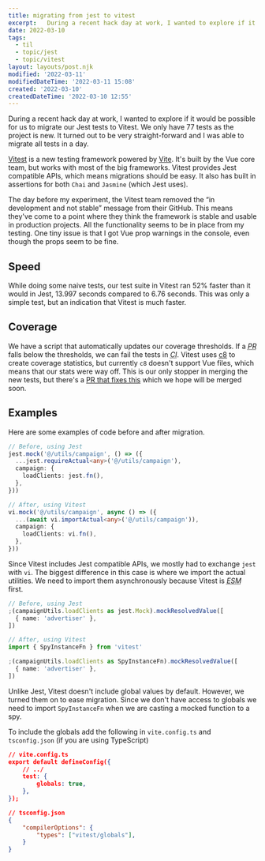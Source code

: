 ```yaml
---
title: migrating from jest to vitest
excerpt:   During a recent hack day at work, I wanted to explore if it would be possible for us to migrate our Jest tests to Vitest. We only have 77 tests as the project is new. It turned out to be very straight-forward and I was able to migrate all tests in a day.
date: 2022-03-10
tags:
  - til
  - topic/jest
  - topic/vitest
layout: layouts/post.njk
modified: '2022-03-11'
modifiedDateTime: '2022-03-11 15:08'
created: '2022-03-10'
createdDateTime: '2022-03-10 12:55'
---
```


During a recent hack day at work, I wanted to explore if it would be possible for us to migrate our Jest tests to Vitest. We only have 77 tests as the project is new. It turned out to be very straight-forward and I was able to migrate all tests in a day.

[Vitest](https://vitest.dev/ "https://vitest.dev/") is a new testing framework powered by [Vite](https://vitejs.dev/ "https://vitejs.dev/"). It's built by the Vue core team, but works with most of the big frameworks. Vitest provides Jest compatible APIs, which means migrations should be easy. It also has built in assertions for both `Chai` and `Jasmine` (which Jest uses).

The day before my experiment, the Vitest team removed the “in development and not stable” message from their GitHub. This means they've come to a point where they think the framework is stable and usable in production projects. All the functionality seems to be in place from my testing. One tiny issue is that I got Vue prop warnings in the console, even though the props seem to be fine.

## Speed

While doing some naive tests, our test suite in Vitest ran 52% faster than it would in Jest, 13.997 seconds compared to 6.76 seconds. This was only a simple test, but an indication that Vitest is much faster.

## Coverage

We have a script that automatically updates our coverage thresholds. If a <dfn><abbr title="Pull request">PR</abbr></dfn> falls below the thresholds, we can fail the tests in <dfn><abbr title="Continuous Integration">CI</abbr></dfn>. Vitest uses [c8](https://github.com/bcoe/c8) to create coverage statistics, but currently `c8` doesn't support Vue files, which means that our stats were way off. This is our only stopper in merging the new tests, but there's a [PR that fixes this](https://github.com/bcoe/c8/pull/357) which we hope will be merged soon.

## Examples

Here are some examples of code before and after migration.

```ts
// Before, using Jest
jest.mock('@/utils/campaign', () => ({
  ...jest.requireActual<any>('@/utils/campaign'),
  campaign: {
    loadClients: jest.fn(),
  },
}))

// After, using Vitest
vi.mock('@/utils/campaign', async () => ({
  ...(await vi.importActual<any>('@/utils/campaign')),
  campaign: {
    loadClients: vi.fn(),
  },
}))
```

Since Vitest includes Jest compatible APIs, we mostly had to exchange `jest` with `vi`. The biggest difference in this case is where we import the actual utilities. We need to import them asynchronously because Vitest is <dfn><abbr title="ECMAScript Modules">ESM</abbr></dfn> first.

```ts
// Before, using Jest
;(campaignUtils.loadClients as jest.Mock).mockResolvedValue([
  { name: 'advertiser' },
])

// After, using Vitest
import { SpyInstanceFn } from 'vitest'

;(campaignUtils.loadClients as SpyInstanceFn).mockResolvedValue([
  { name: 'advertiser' },
])
```

Unlike Jest, Vitest doesn't include global values by default. However, we turned them on to ease migration. Since we don't have access to globals we need to import `SpyInstanceFn` when we are casting a mocked function to a spy.

To include the globals add the following in `vite.config.ts` and `tsconfig.json` (if you are using TypeScript)

```json
// vite.config.ts
export default defineConfig({
	// ../
	test: {
		globals: true,
	},
});

// tsconfig.json
{
	"compilerOptions": {
		"types": ["vitest/globals"],
	}
}
```